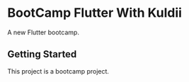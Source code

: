 # BootCamp Flutter With Kuldii

A new Flutter bootcamp.

## Getting Started

This project is a bootcamp project.
